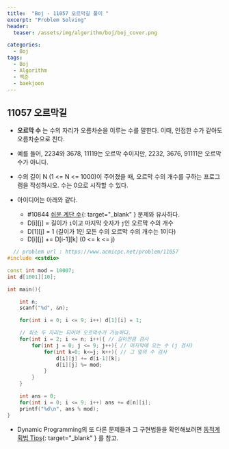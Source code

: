 ```yaml
---
title:  "Boj - 11057 오르막길 풀이 "
excerpt: "Problem Solving"
header:
  teaser: /assets/img/algorithm/boj/boj_cover.png

categories:
  - Boj
tags:
  - Boj
  - Algorithm
  - 백준
  - baekjoon
---
```

## 11057 오르막길

- __오르막 수__ 는 수의 자리가 오름차순을 이루는 수를 말한다. 이때, 인접한 수가 같아도 오름차순으로 친다.
- 예를 들어, 2234와 3678, 11119는 오르막 수이지만, 2232, 3676, 91111은 오르막 수가 아니다.
- 수의 길이 N (1 <= N <= 1000)이 주어졌을 때, 오르막 수의 개수를 구하는 프로그램을 작성하시오. 수는 0으로 시작할 수 있다.

- 아이디어는 아래와 같다.
  - #10844 [쉬운 계단 수](https://hyunjae-lee.github.io/boj/10844sol/){: target="_blank" } 문제와 유사하다.
  - D[i][j] = 길이가 `i`이고 마지막 숫자가 `j`인 오르막 수의 개수
  - D[1][j] = 1 (길이가 1인 모든 수의 오르막 수의 개수는 1이다)
  - D[i][j] += D[i-1][k] (0 <= k <= j)

```cpp
  // problem url : https://www.acmicpc.net/problem/11057
#include <cstdio>

const int mod = 10007;
int d[1001][10];

int main(){

    int n;
    scanf("%d", &n);

    for(int i = 0; i <= 9; i++) d[1][i] = 1;

    // 최소 두 자리는 되어야 오르막수가 가능하다.
    for(int i = 2; i <= n; i++){ // 길이만큼 검사
        for(int j = 0; j <= 9; j++){ // 마지막에 오는 수 (j 검사)
            for(int k=0; k<=j; k++){ // 그 앞의 수 검사
                d[i][j] += d[i-1][k];
                d[i][j] %= mod;
            }
        }
    }

    int ans = 0;
    for(int i = 0; i <= 9; i++) ans += d[n][i];
    printf("%d\n", ans % mod);
}
```

- Dynamic Programming의 또 다른 문제들과 그 구현법들을 확인해보려면 [동적계획법 Tips](https://hyunjae-lee.github.io/problem%20solving/DP1/){: target="_blank" } 를 참고.

